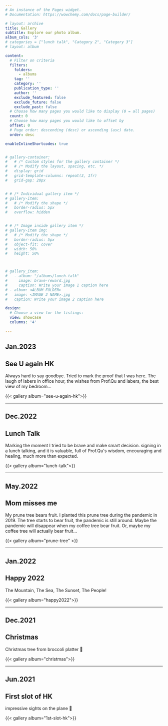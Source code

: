 ```yaml
---
# An instance of the Pages widget.
# Documentation: https://wowchemy.com/docs/page-builder/

# layout: archive
title: Gallery
subtitle: Explore our photo album.
album_cols: '3'
# categories = ["lunch talk", "Category 2", "Category 3"]
# layout: album

content:
  # Filter on criteria
  filters:
    folders:
      - albums
    tag: ''
    category: ''
    publication_type: ''
    author: ''
    exclude_featured: false
    exclude_future: false
    exclude_past: false
  # Choose how many pages you would like to display (0 = all pages)
  count: 0
  # Choose how many pages you would like to offset by
  offset: 0
  # Page order: descending (desc) or ascending (asc) date.
  order: desc

enableInlineShortcodes: true


# gallery-container:
#   # /* Custom styles for the gallery container */
#   # /* Modify the layout, spacing, etc. */
#   display: grid
#   grid-template-columns: repeat(3, 1fr)
#   grid-gap: 20px


# # /* Individual gallery item */
# gallery-item:
#   # /* Modify the shape */
#   border-radius: 5px
#   overflow: hidden


# # /* Image inside gallery item */
# gallery-item img:
#   # /* Modify the shape */
#   border-radius: 5px
#   object-fit: cover
#   width: 50%
#   height: 50%



# gallery_item:
#   - album: "/albums/lunch-talk"
#     image: brave-reward.jpg
#     caption: Write your image 1 caption here
# - album: <ALBUM FOLDER>
#   image: <IMAGE 2 NAME>.jpg
#   caption: Write your image 2 caption here

design:
  # Choose a view for the listings:
  view: showcase
  columns: '4'

---
```


## Jan.2023
## See U again HK
Always hard to say goodbye. Tried to mark the proof that I was here. The laugh of labers in office hour, the wishes from Prof.Qu and labers, the best view of my bedroom...

{{< gallery album="see-u-again-hk">}}

___ 

## Dec.2022
## Lunch Talk
Marking the moment I tried to be brave and make smart decision. signing in a lunch talking, and it is valuable, full of Prof.Qu's wisdom, encouraging and healing, much more than expected.   

{{< gallery album="lunch-talk">}}

___  
 

## May.2022  
## Mom misses me  
My prune tree bears fruit. I planted this prune tree during the pandemic in 2019. The tree starts to bear fruit, the pandemic is still around. Maybe the pandemic will disappear when my coffee tree bear fruit. Or, maybe my coffee tree will actually bear fruit...
  
{{< gallery album="prune-tree" >}}
___  


## Jan.2022
## Happy 2022
The Mountain, The Sea, The Sunset, The People!  

{{< gallery album="happy2022">}}

___  


## Dec.2021
## Christmas
Christmas tree from broccoli platter 🥦  

{{< gallery album="christmas">}}

___  


## Jun.2021
## First slot of HK
impressive sights on the plane 🛬

{{< gallery album="1st-slot-hk">}}